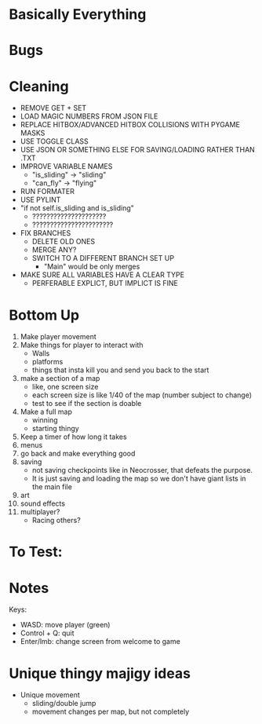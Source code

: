 # Basically Everything

# Bugs


# Cleaning
- REMOVE GET + SET
- LOAD MAGIC NUMBERS FROM JSON FILE
- REPLACE HITBOX/ADVANCED HITBOX COLLISIONS WITH PYGAME MASKS
- USE TOGGLE CLASS
- USE JSON OR SOMETHING ELSE FOR SAVING/LOADING RATHER THAN .TXT
- IMPROVE VARIABLE NAMES
	- "is_sliding" -> "sliding"
	- "can_fly" -> "flying"
- RUN FORMATER
- USE PYLINT
- "if not self.is_sliding and is_sliding"
	- ?????????????????????
	- ???????????????????????
- FIX BRANCHES
	- DELETE OLD ONES
	- MERGE ANY?
	- SWITCH TO A DIFFERENT BRANCH SET UP
		- "Main" would be only merges
- MAKE SURE ALL VARIABLES HAVE A CLEAR TYPE
	- PERFERABLE EXPLICT, BUT IMPLICT IS FINE

# Bottom Up
1) Make player movement
2) Make things for player to interact with
	- Walls
	- platforms
	- things that insta kill you and send you back to the start
3) make a section of a map
	- like, one screen size
	- each screen size is like 1/40 of the map (number subject to change)
	- test to see if the section is doable
4) Make a full map
	- winning
	- starting thingy
5) Keep a timer of how long it takes
6) menus
7) go back and make everything good
8) saving
	- not saving checkpoints like in Neocrosser, that defeats the purpose.
	- It is just saving and loading the map so we don't have giant lists in the main file
9) art
10) sound effects
11) multiplayer?
	- Racing others?


# To Test:


# Notes
Keys:
- WASD: move player (green)
- Control + Q: quit
- Enter/lmb: change screen from welcome to game

# Unique thingy majigy ideas
- Unique movement
	- sliding/double jump
	- movement changes per map, but not completely
